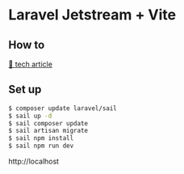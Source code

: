 # Laravel Jetstream + Vite
## How to
[🚅 tech article](https://zenn.dev/yamabiko/articles/laravel-jetstream-vite)

## Set up
```bash
$ composer update laravel/sail
$ sail up -d
$ sail composer update
$ sail artisan migrate
$ sail npm install
$ sail npm run dev
```

http://localhost